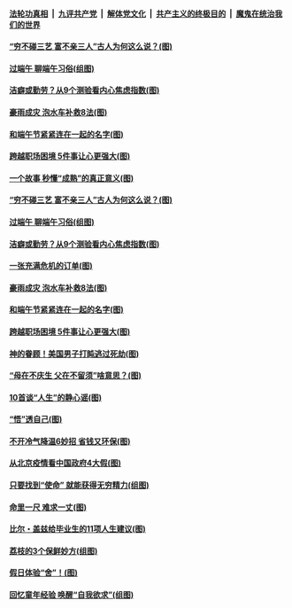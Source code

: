 ####  [法轮功真相](../../../../basic/blob/master/README.md?t=06251802) &nbsp;|&nbsp; [九评共产党](../../../../9ping.md/blob/master/README.md?t=06251802) &nbsp;|&nbsp; [解体党文化](../../../../jtdwh.md/blob/master/README.md?t=06251802)  &nbsp;|&nbsp; [共产主义的终极目的](../../../../gczydzjmd.md/blob/master/README.md?t=06251802) &nbsp;|&nbsp; [魔鬼在统治我们的世界](../../../../mgztzwmdsj.md/blob/master/README.md?t=06251802) 

#### [“穷不碰三艺 富不亲三人”古人为何这么说？(图)](../pages/p8/937602.md?t=06251802) 

#### [过端午 聊端午习俗(组图)](../pages/p8/937246.md?t=06251802) 

#### [洁癖或勤劳？从9个测验看内心焦虑指数(图)](../pages/p8/937558.md?t=06251802) 

#### [豪雨成灾 泡水车补救8法(图)](../pages/p8/937526.md?t=06251802) 

#### [和端午节紧紧连在一起的名字(图)](../pages/p8/937448.md?t=06251802) 

#### [跨越职场困境 5件事让心更强大(图)](../pages/p8/937375.md?t=06251802) 

#### [一个故事 秒懂“成熟”的真正意义(图)](../pages/p8/936405.md?t=06251802) 

#### [“穷不碰三艺 富不亲三人”古人为何这么说？(图)](../pages/p8/937602.md?t=06251802) 

#### [过端午 聊端午习俗(组图)](../pages/p8/937246.md?t=06251802) 

#### [洁癖或勤劳？从9个测验看内心焦虑指数(图)](../pages/p8/937558.md?t=06251802) 

#### [一张充满危机的订单(图)](../pages/p8/936981.md?t=06251802) 

#### [豪雨成灾 泡水车补救8法(图)](../pages/p8/937526.md?t=06251802) 

#### [和端午节紧紧连在一起的名字(图)](../pages/p8/937448.md?t=06251802) 

#### [跨越职场困境 5件事让心更强大(图)](../pages/p8/937375.md?t=06251802) 

#### [神的眷顾！美国男子打盹逃过死劫(图)](../pages/p8/936985.md?t=06251802) 

#### [“母在不庆生 父在不留须”啥意思？(图)](../pages/p8/937234.md?t=06251802) 

#### [10首谈“人生”的静心谣(图)](../pages/p8/936965.md?t=06251802) 

#### [“悟”透自己(图)](../pages/p8/936972.md?t=06251802) 

#### [不开冷气降温6妙招 省钱又环保(图)](../pages/p8/937329.md?t=06251802) 

#### [从北京疫情看中国政府4大假(图)](../pages/p8/937196.md?t=06251802) 

#### [只要找到“使命” 就能获得无穷精力(组图)](../pages/p8/937159.md?t=06251802) 

#### [命里一尺 难求一丈(图)](../pages/p8/936782.md?t=06251802) 

#### [比尔・盖兹给毕业生的11项人生建议(图)](../pages/p8/936231.md?t=06251802) 

#### [荔枝的3个保鲜妙方(组图)](../pages/p8/936950.md?t=06251802) 

#### [假日体验“舍”！(图)](../pages/p8/937183.md?t=06251802) 

#### [回忆童年经验 唤醒“自我欲求”(组图)](../pages/p8/937082.md?t=06251802) 

